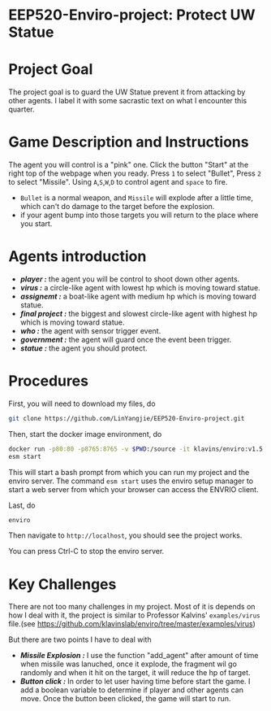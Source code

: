 EEP520-Enviro-project: Protect UW Statue 
===

Project Goal
===

The project goal is to guard the UW Statue prevent it from attacking by other agents. 
I label it with some sacrastic text on what I encounter this quarter.

Game Description and Instructions
===

The agent you will control is a "pink" one. Click the button "Start" at the right top of the webpage when you ready.
Press `1` to select "Bullet", Press `2` to select "Missile". Using `A`,`S`,`W`,`D` to control agent and `space` to fire. 
>
- `Bullet` is a normal weapon, and `Missile` will explode after a little time, which can't do damage to the target before the explosion.
- if your agent bump into those targets you will return to the place where you start.

Agents introduction
===
- ***player :*** the agent you will be control to shoot down other agents.
- ***virus :*** a circle-like agent with lowest hp which is moving toward statue.  
- ***assignemt :*** a boat-like agent with medium hp which is moving toward statue. 
- ***final project :*** the biggest and slowest circle-like agent with highest hp which is moving toward statue.
- ***who :*** the agent with sensor trigger event.
- ***government :*** the agent will guard once the event been trigger.
- ***statue :*** the agent you should protect.

Procedures
===

First, you will need to download my files, do
```bash
git clone https://github.com/LinYangjie/EEP520-Enviro-project.git
```

Then, start the docker image environment, do
```bash
docker run -p80:80 -p8765:8765 -v $PWD:/source -it klavins/enviro:v1.5 bash
esm start

```
This will start a bash prompt from which you can run my project and the enviro server.
The command `esm start` uses the enviro setup manager to start a web server from which your browser can access the ENVRIO client.

Last, do
```bash
enviro
```
Then navigate to `http://localhost`, you should see the project works. 

You can press Ctrl-C to stop the enviro server.

Key Challenges
===
There are not too many challenges in my project. Most of it is depends on how I deal with it, the project is similar to Professor Kalvins' `examples/virus` file.(see https://github.com/klavinslab/enviro/tree/master/examples/virus)
>
But there are two points I have to deal with
- ***Missile Explosion :*** I use the function "add_agent" after amount of time when missile was lanuched, once it explode, the fragment wil go randomly and when it hit on the target, it will reduce the hp of target.  
- ***Button click :*** In order to let user having time before start the game. I add a boolean variable to determine if player and other agents can move. Once the button been clicked, the game will start to run.


